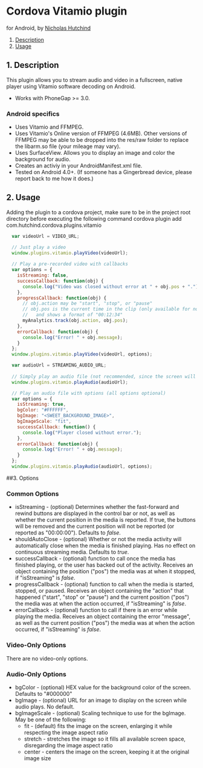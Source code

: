 # Cordova Vitamio plugin 

for Android, by [Nicholas Hutchind](https://github.com/nchutchind)

1. [Description](https://github.com/nchutchind/Vitamio-Cordova-Plugin#1-description)
2. [Usage](https://github.com/nchutchind/Vitamio-Cordova-Plugin#2-usage)

## 1. Description

This plugin allows you to stream audio and video in a fullscreen, native player using Vitamio software decoding on Android.

* Works with PhoneGap >= 3.0.

### Android specifics
* Uses Vitamio and FFMPEG.
* Uses Vitamio's Online version of FFMPEG (4.6MB). Other versions of FFMPEG may be able to be dropped into the res/raw folder to replace the libarm.so file (your mileage may vary).
* Uses SurfaceView. Allows you to display an image and color the background for audio.
* Creates an activiy in your AndroidManifest.xml file.
* Tested on Android 4.0+. (If someone has a Gingerbread device, please report back to me how it does.)

## 2. Usage

Adding the plugin to a cordova project, make sure to be in the project root directory before executing the following command
cordova plugin add com.hutchind.cordova.plugins.vitamio

```javascript
  var videoUrl = VIDEO_URL;

  // Just play a video
  window.plugins.vitamio.playVideo(videoUrl);
  
  // Play a pre-recorded video with callbacks
  var options = {
    isStreaming: false,
    successCallback: function(obj) {
      console.log("Video was closed without error at " + obj.pos + ".");
    },
    progressCallback: function(obj) {
      // obj.action may be "start", "stop", or "pause"
      // obj.pos is the current time in the clip (only available for non-continuous streams)
      //   and shows a format of "00:12:34"
      myAnalytics.track(obj.action, obj.pos);
    },
    errorCallback: function(obj) {
      console.log("Error! " + obj.message);
    }
  };
  window.plugins.vitamio.playVideo(videoUrl, options);

  var audioUrl = STREAMING_AUDIO_URL;
  
  // Simply play an audio file (not recommended, since the screen will be plain black)
  window.plugins.vitamio.playAudio(audioUrl);

  // Play an audio file with options (all options optional)
  var options = {
    isStreaming: true,
    bgColor: "#FFFFFF",
    bgImage: "<SWEET_BACKGROUND_IMAGE>",
    bgImageScale: "fit",
    successCallback: function() {
      console.log("Player closed without error.");
    },
    errorCallback: function(obj) {
      console.log("Error! " + obj.message);
    }
  };
  window.plugins.vitamio.playAudio(audioUrl, options);
```

##3. Options

### Common Options
* isStreaming - (optional) Determines whether the fast-forward and rewind buttons are displayed in the control bar or not, as well as whether the current position in the media is reported. If true, the buttons will be removed and the current position will not be reported (or reported as "00:00:00"). Defaults to *false*.
* shouldAutoClose - (optional) Whether or not the media activity will automatically close when the media is finished playing. Has no effect on continuous streaming media. Defaults to *true*.
* successCallback - (optional) function to call once the media has finished playing, or the user has backed out of the activity. Receives an object containing the position ("pos") the media was at when it stopped, if "isStreaming" is *false*.
* progressCallback - (optional) function to call when the media is started, stopped, or paused. Receives an object containing the "action" that happened ("start", "stop" or "pause") and the current position ("pos") the media was at when the action occurred, if "isStreaming" is *false*.
* errorCallback - (optional) function to call if there is an error while playing the media. Receives an object containing the error "message", as well as the current position ("pos") the media was at when the action occurred, if "isStreaming" is *false*.

### Video-Only Options
There are no video-only options.

### Audio-Only Options
* bgColor - (optional) HEX value for the background color of the screen. Defaults to "#000000"
* bgImage - (optional) URL for an image to display on the screen while audio plays. No default.
* bgImageScale - (optional) Scaling technique to use for the bgImage. May be one of the following:
  * fit - (default) fits the image on the screen, enlarging it while respecting the image aspect ratio
  * stretch - stretches the image so it fills all available screen space, disregarding the image aspect ratio
  * center - centers the image on the screen, keeping it at the original image size
